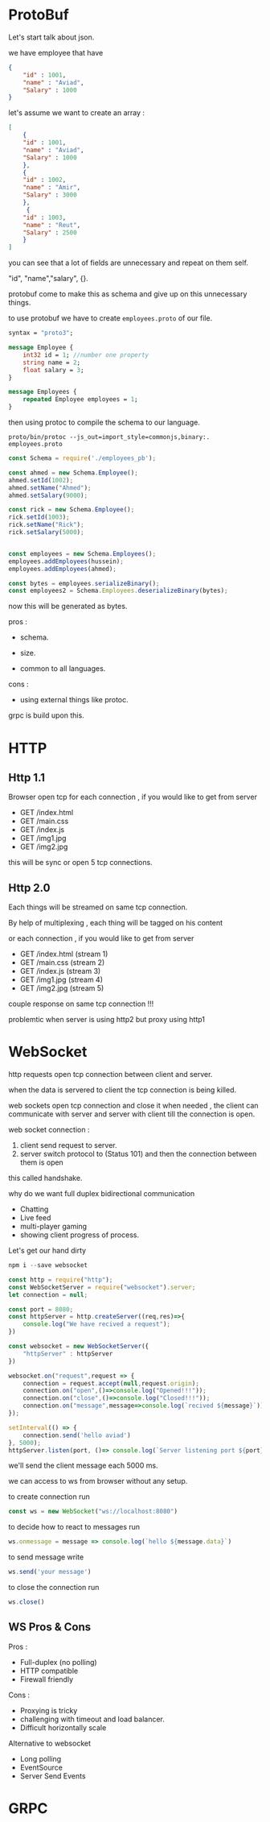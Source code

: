 # ProtoBuf

Let's start talk about json.

we have employee that have

```json
{
    "id" : 1001,
    "name" : "Aviad",
    "Salary" : 1000
}
```



let's assume we want to create an array : 

```json
[
    {
    "id" : 1001,
    "name" : "Aviad",
    "Salary" : 1000
	},
    {
    "id" : 1002,
    "name" : "Amir",
    "Salary" : 3000
	},
     {
    "id" : 1003,
    "name" : "Reut",
    "Salary" : 2500
	}
]
```



you can see that a lot of fields are unnecessary and repeat on them self.

"id", "name","salary", {}.



protobuf come to make this as schema and give up on this unnecessary things.



to use protobuf we have to create ```employees.proto``` of our file.

```protobuf
syntax = "proto3";

message Employee {
    int32 id = 1; //number one property
    string name = 2;
    float salary = 3;
}

message Employees {
    repeated Employee employees = 1;
}
```

then using protoc to compile the schema to our language.

```proto/bin/protoc --js_out=import_style=commonjs,binary:. employees.proto``` 

```javascript
const Schema = require('./employees_pb');

const ahmed = new Schema.Employee();
ahmed.setId(1002);
ahmed.setName("Ahmed");
ahmed.setSalary(9000);

const rick = new Schema.Employee();
rick.setId(1003);
rick.setName("Rick");
rick.setSalary(5000);


const employees = new Schema.Employees();
employees.addEmployees(hussein);
employees.addEmployees(ahmed);

const bytes = employees.serializeBinary();
const employees2 = Schema.Employees.deserializeBinary(bytes);

```



now this will be generated as bytes.

pros : 

- schema. 

- size.
- common to all languages.

cons : 

- using external things like protoc.



grpc is build upon this.



# HTTP 

## Http 1.1

Browser open tcp for each connection , if you would like to get from server

- GET /index.html
- GET /main.css
- GET /index.js
- GET /img1.jpg
- GET /img2.jpg

this will be sync or open 5 tcp connections.



## Http 2.0

Each things will be streamed on same tcp connection.

By help of multiplexing  , each thing will be tagged on his content 

or each connection , if you would like to get from server

- GET /index.html (stream 1)
- GET /main.css (stream 2)
- GET /index.js (stream 3)
- GET /img1.jpg (stream 4)
- GET /img2.jpg (stream 5)

couple response on same tcp connection  !!!



problemtic when server is using http2 but proxy using http1

# WebSocket

http requests open tcp connection between client and server.

when the data is servered to client the tcp connection is being killed.



web sockets open tcp connection and close it when needed , the client can communicate with server and server with client till the connection is open.

web socket connection :

1. client send request to server.
2. server switch protocol to (Status 101) and then the connection between them is open

this called handshake.



why do we want full duplex bidirectional communication 

- Chatting 
- Live feed
- multi-player gaming 
- showing client progress of process.



Let's get our hand dirty 

```javascript
npm i --save websocket
```

```javascript
const http = require("http");
const WebSocketServer = require("websocket").server;
let connection = null;

const port = 8080;
const httpServer = http.createServer((req,res)=>{
    console.log("We have recived a request");
})

const websocket = new WebSocketServer({
    "httpServer" : httpServer
})

websocket.on("request",request => {
    connection = request.accept(null,request.origin);
    connection.on("open",()=>console.log("Opened!!!"));
    connection.on("close",()=>console.log("Closed!!!"));
    connection.on("message",message=>console.log(`recived ${message}`));
});

setInterval(() => {
    connection.send('hello aviad')
}, 5000);
httpServer.listen(port, ()=> console.log(`Server listening port ${port}`));
```

we'll send the client message each 5000 ms.



we can access to ws from browser without any setup.

to create connection run

```javascript
const ws = new WebSocket("ws://localhost:8080")
```

to decide how to react to messages run 

```javascript
ws.onmessage = message => console.log(`hello ${message.data}`)
```

to send message write 

```javascript
ws.send('your message')
```

to close the connection run

```javascript
ws.close()
```



## WS Pros & Cons

Pros :

- Full-duplex (no polling)
- HTTP compatible
- Firewall friendly

Cons :

- Proxying is tricky
- challenging with timeout and load balancer.
- Difficult horizontally scale



Alternative to websocket

- Long polling
- EventSource
- Server Send Events

# GRPC



 